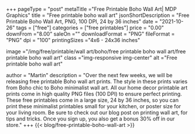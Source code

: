 +++
pageType = "post"
metaTitle ="Free Printable Boho Wall Art| MDP Graphics"
title = "Free printable boho wall art"
jsonShortDescription = "Free Printable Boho Wall Art, PNG, 100 DPI, 24 by 36 inches"
date = "2021-10-26"
tags = ["free"]
categories = ["free printables"]
price = "0.00"
downFrom ="8.00"
saleOn =""
downloadFormat = "PNG"
fileFormat = "PNG"
dpi = "100"
printingSizes ="4x6 - 24x36 inches"

image ="/img/free/printable/wall art/boho/free printable boho wall art/free printable boho wall art"
class ="img-responsive img-center"
alt ="Free printable boho wall art"

author = "Martin"
description = "Over the next few weeks, we will be releasing free printable Boho wall art prints. The style in these prints varies from Boho chic to Boho minimalist wall art.  All our home decor printable art prints come in high quality PNG files (100 DPI) to ensure perfect printing. These free printables come in a large size, 24 by 36 inches, so you can print these minimalist printables small for your kitchen, or poster size for your living room. Be sure to check out our blog post on printing wall art, for tips and tricks. Once you sign up, you also get a bonus 30% off in our store."
+++
{{< blog/free-printable-boho-wall-art >}}